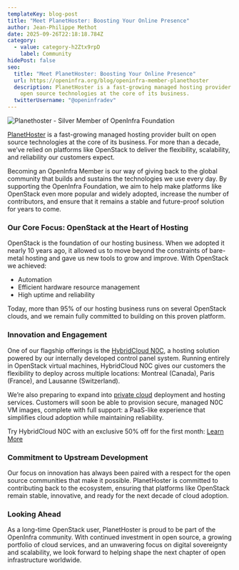 ```yaml
---
templateKey: blog-post
title: "Meet PlanetHoster: Boosting Your Online Presence"
author: Jean-Philippe Methot
date: 2025-09-26T22:18:18.784Z
category:
  - value: category-h2Ztx9rpD
    label: Community
hidePost: false
seo:
  title: "Meet PlanetHoster: Boosting Your Online Presence"
  url: https://openinfra.org/blog/openinfra-member-planethoster
  description: PlanetHoster is a fast-growing managed hosting provider built on
    open source technologies at the core of its business.
  twitterUsername: "@openinfradev"
---
```

![Planethoster - Silver Member of OpenInfra Foundation](/img/planethoster-membershout.png "Planethoster - Silver Member of OpenInfra Foundation")

[PlanetHoster](https://www.planethoster.com/en) is a fast-growing managed hosting provider built on open source technologies at the core of its business. For more than a decade, we’ve relied on platforms like OpenStack to deliver the flexibility, scalability, and reliability our customers expect.

Becoming an OpenInfra Member is our way of giving back to the global community that builds and sustains the technologies we use every day. By supporting the OpenInfra Foundation, we aim to help make platforms like OpenStack even more popular and widely adopted, increase the number of contributors, and ensure that it remains a stable and future-proof solution for years to come.

### Our Core Focus: OpenStack at the Heart of Hosting

OpenStack is the foundation of our hosting business. When we adopted it nearly 10 years ago, it allowed us to move beyond the constraints of bare-metal hosting and gave us new tools to grow and improve. With OpenStack we achieved:

* Automation
* Efficient hardware resource management
* High uptime and reliability

Today, more than 95% of our hosting business runs on several OpenStack clouds, and we remain fully committed to building on this proven platform.

### Innovation and Engagement

One of our flagship offerings is the [HybridCloud N0C](https://blog.planethoster.com/en/planethoster-unveils-hybridcloud-n0c-a-next-generation-dedicated-server-offering/), a hosting solution powered by our internally developed control panel system. Running entirely in OpenStack virtual machines, HybridCloud N0C gives our customers the flexibility to deploy across multiple locations: Montreal (Canada), Paris (France), and Lausanne (Switzerland).

We’re also preparing to expand into [private cloud](https://www.planethoster.com/en/private-cloud) deployment and hosting services. Customers will soon be able to provision secure, managed N0C VM images, complete with full support: a PaaS-like experience that simplifies cloud adoption while maintaining reliability.

Try HybridCloud N0C with an exclusive 50% off for the first month: [Learn More](https://www.planethoster.com/en/HybridCloud-Servers?utm_source=openinfra&utm_medium=event&utm_campaign=OpenInfra_2025&utm_id=66725)

### Commitment to Upstream Development

Our focus on innovation has always been paired with a respect for the open source communities that make it possible. PlanetHoster is committed to contributing back to the ecosystem, ensuring that platforms like OpenStack remain stable, innovative, and ready for the next decade of cloud adoption.

### Looking Ahead

As a long-time OpenStack user, PlanetHoster is proud to be part of the OpenInfra community. With continued investment in open source, a growing portfolio of cloud services, and an unwavering focus on digital sovereignty and scalability, we look forward to helping shape the next chapter of open infrastructure worldwide.